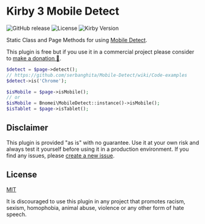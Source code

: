 # Kirby 3 Mobile Detect

![GitHub release](https://img.shields.io/github/release/bnomei/kirby3-mobile-detect.svg?maxAge=1800) ![License](https://img.shields.io/github/license/mashape/apistatus.svg) ![Kirby Version](https://img.shields.io/badge/Kirby-3%2B-black.svg)

Static Class and Page Methods for using [Mobile Detect](https://github.com/serbanghita/).

This plugin is free but if you use it in a commercial project please consider to [make a donation 🍻](https://www.paypal.me/bnomei/5).

```php
$detect = $page->detect();
// https://github.com/serbanghita/Mobile-Detect/wiki/Code-examples
$detect->is('Chrome');

$isMobile = $page->isMobile();
// or
$isMobile = Bnomei\MobileDetect::instance()->isMobile();
$isTablet = $page->isTablet();
```

## Disclaimer

This plugin is provided "as is" with no guarantee. Use it at your own risk and always test it yourself before using it in a production environment. If you find any issues, please [create a new issue](https://github.com/bnomei/kirby3-mobile-detect/issues/new).

## License

[MIT](https://opensource.org/licenses/MIT)

It is discouraged to use this plugin in any project that promotes racism, sexism, homophobia, animal abuse, violence or any other form of hate speech.

